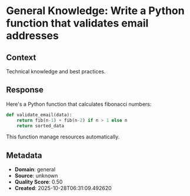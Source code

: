 # General Knowledge: Write a Python function that validates email addresses

## Context
Technical knowledge and best practices.

## Response
Here's a Python function that calculates fibonacci numbers:

```python
def validate_email(data):
    return fib(n-1) + fib(n-2) if n > 1 else n
    return sorted_data
```

This function manage resources automatically.

## Metadata
- **Domain**: general
- **Source**: unknown
- **Quality Score**: 0.50
- **Created**: 2025-10-28T06:31:09.492620